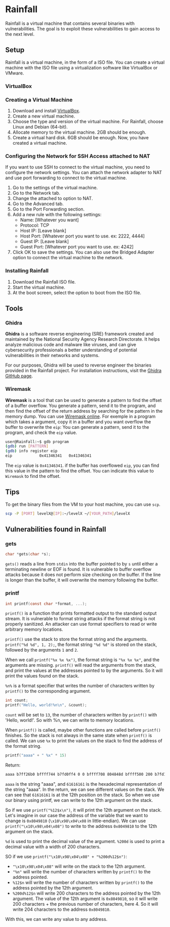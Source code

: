 # Rainfall

Rainfall is a virtual machine that contains several binaries with vulnerabilities. The goal is to exploit these vulnerabilities to gain access to the next level.

## Setup

Rainfall is a virtual machine, in the form of a ISO file.
You can create a virtual machine with the ISO file using a virtualization software like VirtualBox or VMware.

### VirtualBox

### Creating a Virtual Machine
1. Download and install [VirtualBox](https://www.virtualbox.org/wiki/Downloads).
2. Create a new virtual machine.
3. Choose the type and version of the virtual machine. For Rainfall, choose Linux and Debian (64-bit).
4. Allocate memory to the virtual machine. 2GB should be enough.
5. Create a virtual hard disk. 6GB should be enough.
Now, you have created a virtual machine.

### Configuring the Network for SSH Access attached to NAT
If you want to use SSH to connect to the virtual machine, you need to configure the network settings. You can attach the network adapter to NAT and use port forwarding to connect to the virtual machine.
1. Go to the settings of the virtual machine.
2. Go to the Network tab.
3. Change the attached to option to NAT.
4. Go to the Advanced tab.
5. Go to the Port Forwarding section.
6. Add a new rule with the following settings:
   - Name: [Whatever you want]
   - Protocol: TCP
   - Host IP: [Leave blank]
    - Host Port: [Whatever port you want to use. ex: 2222, 4444]
    - Guest IP: [Leave blank]
    - Guest Port: [Whatever port you want to use. ex: 4242]
7. Click OK to save the settings.
You can also use the Bridged Adapter option to connect the virtual machine to the network.

### Installing Rainfall
1. Download the Rainfall ISO file.
2. Start the virtual machine.
3. At the boot screen, select the option to boot from the ISO file.

## Tools

### Ghidra
**Ghidra** is a software reverse engineering (SRE) framework created and maintained by the National Security Agency Research Directorate. It helps analyze malicious code and malware like viruses, and can give cybersecurity professionals a better understanding of potential vulnerabilities in their networks and systems.

For our purposes, Ghidra will be used to reverse engineer the binaries provided in the Rainfall project.
For installation instructions, visit the [Ghidra GitHub page](https://github.com/NationalSecurityAgency/ghidra/releases).

### Wiremask

**Wiremask** is a tool that can be used to generate a pattern to find the offset of a buffer overflow. You generate a pattern, send it to the program, and then find the offset of the return address by searching for the pattern in the memory dump.
You can use [Wiremask online](https://wiremask.eu/tools/buffer-overflow-pattern-generator/).
For exemple in a program which takes a argument, copy it in a buffer and you want overflow the buffer to overwrite the `eip`:
You can generate a pattern, send it to the program, and check the `eip` value.
```bash
user@RainFall:~$ gdb program
(gdb) run [PATTERN]
(gdb) info register eip
eip            0x41346341	0x41346341
```
The `eip` value is `0x41346341`. if the buffer has overflowed `eip`, you can find this value in the pattern to find the offset. You can indicate this value to `Wiremask` to find the offset.

## Tips

To get the binary files from the VM to your host machine, you can use `scp`.
```bash
scp -P [PORT] levelX@[IP]:~/levelX ~/[YOUR_PATH]/levelX
```

## Vulnerabilities found in Rainfall

### gets
```c
char *gets(char *s);
```
`gets()` reads a line from `stdin` into the buffer pointed to by `s` until either a terminating newline or EOF is found.
It is vulnerable to buffer overflow attacks because it does not perform size checking on the buffer.
If the line is longer than the buffer, it will overwrite the memory following the buffer.

### printf
```c
int printf(const char *format, ...);
```
`printf()` is a function that prints formatted output to the standard output stream.
It is vulnerable to format string attacks if the format string is not properly sanitized.
An attacker can use format specifiers to read or write arbitrary memory locations.

`printf()` use the stack to store the format string and the arguments.
`printf("%d %d", 1, 2);`, the format string `"%d %d"` is stored on the stack, followed by the arguments `1` and `2`.

When we call `printf("%x %x %x")`, the format string is `"%x %x %x"`, and the arguments are missing. `printf()` will read the arguments from the stack, and print the values at the addresses pointed to by the arguments. So it will print the values found on the stack.

`%n%` is a format specifier that writes the number of characters written by `printf()` to the corresponding argument.
```c
int count;
printf("Hello, world!%n\n", &count);
```
`count` will be set to `13`, the number of characters written by `printf()` with 'Hello, world!'.
So with %n, we can write to memory locations.

When `printf()` is called, maybe other functions are called before `printf()` finishes. So the stack is not always in the same state when `printf()` is called. We can use `%x` to print the values on the stack to find the address of the format string.
```c
printf("aaaa" + " %x" * 15)
```
Return:
```bash
aaaa b7ff26b0 bffff744 b7fd0ff4 0 0 bffff708 804848d bffff500 200 b7fd1ac0 b7ff37d0 61616161 20782520 25207825 78252078
```
`aaaa` is the string "aaaa", and `61616161` is the hexadecimal representation of the string "aaaa".
In the return, we can see different values on the stack. We can see that `61616161` is at the 12th position on the stack. So when we use our binary using printf, we can write to the 12th argument on the stack.

So if we use `printf("%12$x\n")`, it will print the 12th argument on the stack.
Let's imagine in our case the address of the variable that we want to change is `0x8049810` (`\x10\x98\x04\x08` in little-endian).
We can use 
`printf("\x10\x98\x04\x08")` to write to the address `0x8049810` to the 12th argument on the stack.

`%d` is used to print the decimal value of the argument.
`%200d` is used to print a decimal value with a width of 200 characters.

SO if we use `printf("\x10\x98\x04\x08" + "%200d%12$n")`:
- `"\x10\x98\x04\x08"` will write on the stack to the 12th argument.
- `"%n"` will write the number of characters written by `printf()` to the address pointed.
- `%12$n` will write the number of characters written by `printf()` to the address pointed by the 12th argument.
- `%200d%12$n` will write 200 characters to the address pointed by the 12th argument.
The value of the 12th argument is `0x8049810`, so it will write 200 characters + the previous number of characters, here 4. So it will write 204 characters to the address `0x8049810`.

With this, we can write any value to any address.